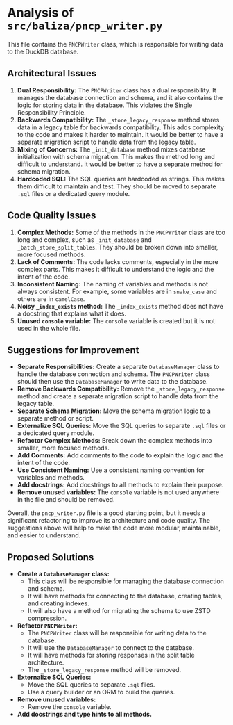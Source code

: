 # Analysis of `src/baliza/pncp_writer.py`

This file contains the `PNCPWriter` class, which is responsible for writing data to the DuckDB database.

## Architectural Issues

1.  **Dual Responsibility:** The `PNCPWriter` class has a dual responsibility. It manages the database connection and schema, and it also contains the logic for storing data in the database. This violates the Single Responsibility Principle.
2.  **Backwards Compatibility:** The `_store_legacy_response` method stores data in a legacy table for backwards compatibility. This adds complexity to the code and makes it harder to maintain. It would be better to have a separate migration script to handle data from the legacy table.
3.  **Mixing of Concerns:** The `_init_database` method mixes database initialization with schema migration. This makes the method long and difficult to understand. It would be better to have a separate method for schema migration.
4.  **Hardcoded SQL:** The SQL queries are hardcoded as strings. This makes them difficult to maintain and test. They should be moved to separate `.sql` files or a dedicated query module.

## Code Quality Issues

1.  **Complex Methods:** Some of the methods in the `PNCPWriter` class are too long and complex, such as `_init_database` and `_batch_store_split_tables`. They should be broken down into smaller, more focused methods.
2.  **Lack of Comments:** The code lacks comments, especially in the more complex parts. This makes it difficult to understand the logic and the intent of the code.
3.  **Inconsistent Naming:** The naming of variables and methods is not always consistent. For example, some variables are in `snake_case` and others are in `camelCase`.
4.  **Noisy `_index_exists` method:** The `_index_exists` method does not have a docstring that explains what it does.
5.  **Unused `console` variable:** The `console` variable is created but it is not used in the whole file.

## Suggestions for Improvement

*   **Separate Responsibilities:** Create a separate `DatabaseManager` class to handle the database connection and schema. The `PNCPWriter` class should then use the `DatabaseManager` to write data to the database.
*   **Remove Backwards Compatibility:** Remove the `_store_legacy_response` method and create a separate migration script to handle data from the legacy table.
*   **Separate Schema Migration:** Move the schema migration logic to a separate method or script.
*   **Externalize SQL Queries:** Move the SQL queries to separate `.sql` files or a dedicated query module.
*   **Refactor Complex Methods:** Break down the complex methods into smaller, more focused methods.
*   **Add Comments:** Add comments to the code to explain the logic and the intent of the code.
*   **Use Consistent Naming:** Use a consistent naming convention for variables and methods.
*   **Add docstrings:** Add docstrings to all methods to explain their purpose.
*   **Remove unused variables:** The `console` variable is not used anywhere in the file and should be removed.

Overall, the `pncp_writer.py` file is a good starting point, but it needs a significant refactoring to improve its architecture and code quality. The suggestions above will help to make the code more modular, maintainable, and easier to understand.

## Proposed Solutions

*   **Create a `DatabaseManager` class:**
    *   This class will be responsible for managing the database connection and schema.
    *   It will have methods for connecting to the database, creating tables, and creating indexes.
    *   It will also have a method for migrating the schema to use ZSTD compression.
*   **Refactor `PNCPWriter`:**
    *   The `PNCPWriter` class will be responsible for writing data to the database.
    *   It will use the `DatabaseManager` to connect to the database.
    *   It will have methods for storing responses in the split table architecture.
    *   The `_store_legacy_response` method will be removed.
*   **Externalize SQL Queries:**
    *   Move the SQL queries to separate `.sql` files.
    *   Use a query builder or an ORM to build the queries.
*   **Remove unused variables:**
    *   Remove the `console` variable.
*   **Add docstrings and type hints to all methods.**
